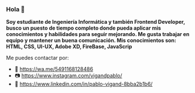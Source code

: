 ### Hola 👋


**Soy estudiante de Ingeniería Informática y también Frontend Developer, busco un puesto de tiempo completo donde pueda aplicar mis conocimientos y habilidades para seguir mejorando. Me gusta trabajar en equipo y mantener un buena comunicación.
Mis conocimientos son: HTML, CSS, UI-UX, Adobe XD, FireBase, JavaScrip** 

Me puedes contactar por:
- 📲 https://wa.me/5491168128486
- 📷 https://www.instagram.com/vigandpablo/
- 🔎 https://www.linkedin.com/in/pablo-vigand-8bba2b1b6/




